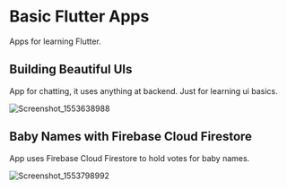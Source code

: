 # Basic Flutter Apps

Apps for learning Flutter.

## Building Beautiful UIs

App for chatting, it uses anything at backend. Just for learning ui basics.

![Screenshot_1553638988](https://user-images.githubusercontent.com/25866628/55039367-ef034080-5034-11e9-87fd-26ea384d4a16.png)

## Baby Names with Firebase Cloud Firestore

App uses Firebase Cloud Firestore to hold votes for baby names.

![Screenshot_1553798992](https://user-images.githubusercontent.com/25866628/55186127-da46ba00-51a6-11e9-9e40-6c48a6d358de.png)
